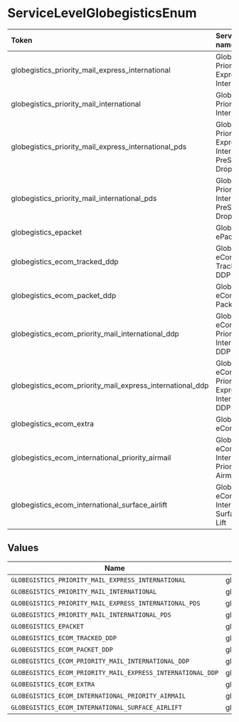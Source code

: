 # ServiceLevelGlobegisticsEnum

|Token | Service name|
|:---|:---|
| globegistics_priority_mail_express_international | Globegistics Priority Mail Express International|
| globegistics_priority_mail_international | Globegistics Priority Mail International|
| globegistics_priority_mail_express_international_pds | Globegistics Priority Mail Express International PreSort Drop Ship|
| globegistics_priority_mail_international_pds | Globegistics Priority Mail International PreSort Drop Ship|
| globegistics_epacket | Globegistics ePacket|
| globegistics_ecom_tracked_ddp | Globegistics eCom Tracked DDP|
| globegistics_ecom_packet_ddp | Globegistics eCom Packet DDP|
| globegistics_ecom_priority_mail_international_ddp | Globegistics eCom Priority Mail International DDP|
| globegistics_ecom_priority_mail_express_international_ddp | Globegistics eCom Priority Mail Express International DDP|
| globegistics_ecom_extra | Globegistics eCom Extra|
| globegistics_ecom_international_priority_airmail | Globegistics eCom International Priority Airmail|
| globegistics_ecom_international_surface_airlift | Globegistics eCom International Surface Air Lift|



## Values

| Name                                                        | Value                                                       |
| ----------------------------------------------------------- | ----------------------------------------------------------- |
| `GLOBEGISTICS_PRIORITY_MAIL_EXPRESS_INTERNATIONAL`          | globegistics_priority_mail_express_international            |
| `GLOBEGISTICS_PRIORITY_MAIL_INTERNATIONAL`                  | globegistics_priority_mail_international                    |
| `GLOBEGISTICS_PRIORITY_MAIL_EXPRESS_INTERNATIONAL_PDS`      | globegistics_priority_mail_express_international_pds        |
| `GLOBEGISTICS_PRIORITY_MAIL_INTERNATIONAL_PDS`              | globegistics_priority_mail_international_pds                |
| `GLOBEGISTICS_EPACKET`                                      | globegistics_epacket                                        |
| `GLOBEGISTICS_ECOM_TRACKED_DDP`                             | globegistics_ecom_tracked_ddp                               |
| `GLOBEGISTICS_ECOM_PACKET_DDP`                              | globegistics_ecom_packet_ddp                                |
| `GLOBEGISTICS_ECOM_PRIORITY_MAIL_INTERNATIONAL_DDP`         | globegistics_ecom_priority_mail_international_ddp           |
| `GLOBEGISTICS_ECOM_PRIORITY_MAIL_EXPRESS_INTERNATIONAL_DDP` | globegistics_ecom_priority_mail_express_international_ddp   |
| `GLOBEGISTICS_ECOM_EXTRA`                                   | globegistics_ecom_extra                                     |
| `GLOBEGISTICS_ECOM_INTERNATIONAL_PRIORITY_AIRMAIL`          | globegistics_ecom_international_priority_airmail            |
| `GLOBEGISTICS_ECOM_INTERNATIONAL_SURFACE_AIRLIFT`           | globegistics_ecom_international_surface_airlift             |